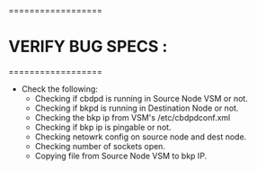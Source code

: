 ==================
# VERIFY BUG SPECS :
==================

* Check the following:
   - Checking if cbdpd is running in Source Node VSM or not.
   - Checking if bkpd is running in Destination Node or not.
   - Checking the bkp ip from VSM's /etc/cbdpdconf.xml
   - Checking if bkp ip is pingable or not.
   - Checking netowrk config on source node and dest node.
   - Checking number of sockets open.
   - Copying file from Source Node VSM to bkp IP.

